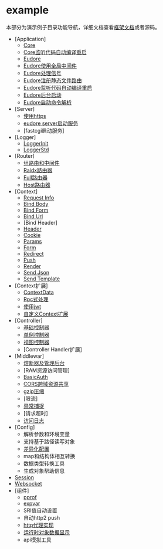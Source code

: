 # example

本部分为演示例子目录功能导航，详细文档查看[框架文档](../frame)或者源码。

- [Application]
	- [Core](core.go)
	- [Core监听代码自动编译重启](coreNotify.go)
	- [Eudore](eudore.go)
	- [Eudore使用全局中间件](eudoreGlobalMiddleware.go)
	- [Eudore处理信号](eudoreSignal.go)
	- [Eudore注册静态文件路由](eudoreStatic.go)
	- [Eudore监听代码自动编译重启](eudoreNotify.go)
	- [Eudore后台启动](eudoreDaemon.go)
	- [Eudore启动命令解析](eudoreCommand.go)
- [Server]
	- [使用https](serverHttps.go)
	- [eudore server启动服务](serverEudore.go)
	- [fastcgi启动服务]
- [Logger]
	- [LoggerInit](loggerInit.go)
	- [LoggerStd](loggerStd.go)
- [Router]
	- [组路由和中间件](routerGroupAndMiddleware.go)
	- [Raidx路由器](routerRadix.go)
	- [Full路由器](routerFull.go)
	- [Host路由器](routerHost.go)
- [Context]
	- [Request Info](contextRequestInfo.go)
	- [Bind Body](contextBindBody.go)
	- [Bind Form](contextBindForm.go)
	- [Bind Url](contextBindUrl.go)
	- [Bind Header]
	- [Header](contextHeader.go)
	- [Cookie](contextCookie.go)
	- [Params](contexParams.go)
	- [Form](contexForm.go)
	- [Redirect](contextRedirect.go)
	- [Push](contextPush.go)
	- [Render](contextRender.go)
	- [Send Json](contextRenderJson.go)
	- [Send Template](contextRenderTemplate.go)
- [Context扩展]
	- [ContextData](contextData.go)
	- [Rpc式处理](contextRpc.go)
	- [使用jwt](contextJwt.go)
	- [自定义Context扩展](contextMyExtend.go)
- [Controller]
	- [基础控制器](controllerBase.go)
	- [单例控制器](controllerSingleton.go)
	- [视图控制器](controllerView.go)
	- [Controller Handler扩展]
- [Middlewar]
	- [熔断器及管理后台](middlewareBreaker.go)
	- [RAM资源访问管理]
	- [BasicAuth](middlewareBasicAuth.go)
	- [CORS跨域资源共享](middlewareCors.go)
	- [gzip压缩](middlewareGzip.go)
	- [限流]
	- [异常捕捉](middlewareRevover.go)
	- [请求超时]
	- [访问日志](middlewareLogger.go)
- [Config]
	- 解析参数和环境变量
	- 支持基于路径读写对象
	- [差异化配置](configMods.go)
	- map和结构体相互转换
	- 数据类型转换工具
	- 生成对象帮助信息
- [Session](session.go)
- [Websocket](websocket.go)
- [组件]
	- [pprof](componentPprof.go)
	- [expvar](componentExpver.go)
	- SRI值自动设置
	- 自动http2 push
	- [http代理实现](componentProxy.go)
	- [运行时对象数据显示](componentShow.go)
	- api模拟工具